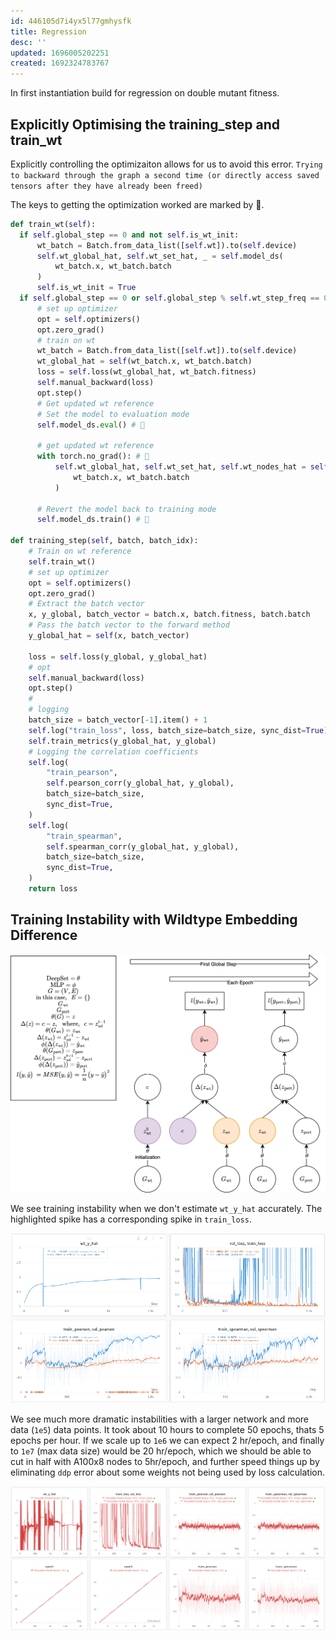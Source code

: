 ```yaml
---
id: 446105d7i4yx5l77gmhysfk
title: Regression
desc: ''
updated: 1696005202251
created: 1692324783767
---
```

In first instantiation build for regression on double mutant fitness.

## Explicitly Optimising the training_step and train_wt

Explicitly controlling the optimizaiton allows for us to avoid this error. `Trying to backward through the graph a second time (or directly access saved tensors after they have already been freed)`

The keys to getting the optimization worked are marked by 🔑.

```python
def train_wt(self):
  if self.global_step == 0 and not self.is_wt_init:
      wt_batch = Batch.from_data_list([self.wt]).to(self.device)
      self.wt_global_hat, self.wt_set_hat, _ = self.model_ds(
          wt_batch.x, wt_batch.batch
      )
      self.is_wt_init = True
  if self.global_step == 0 or self.global_step % self.wt_step_freq == 0:
      # set up optimizer
      opt = self.optimizers()
      opt.zero_grad()
      # train on wt
      wt_batch = Batch.from_data_list([self.wt]).to(self.device)
      wt_global_hat = self(wt_batch.x, wt_batch.batch)
      loss = self.loss(wt_global_hat, wt_batch.fitness)
      self.manual_backward(loss)
      opt.step()
      # Get updated wt reference
      # Set the model to evaluation mode
      self.model_ds.eval() # 🔑

      # get updated wt reference
      with torch.no_grad(): # 🔑
          self.wt_global_hat, self.wt_set_hat, self.wt_nodes_hat = self.model_ds(
              wt_batch.x, wt_batch.batch
          )

      # Revert the model back to training mode
      self.model_ds.train() # 🔑

def training_step(self, batch, batch_idx):
    # Train on wt reference
    self.train_wt()
    # set up optimizer
    opt = self.optimizers()
    opt.zero_grad()
    # Extract the batch vector
    x, y_global, batch_vector = batch.x, batch.fitness, batch.batch
    # Pass the batch vector to the forward method
    y_global_hat = self(x, batch_vector)

    loss = self.loss(y_global, y_global_hat)
    # opt
    self.manual_backward(loss)
    opt.step()
    #
    # logging
    batch_size = batch_vector[-1].item() + 1
    self.log("train_loss", loss, batch_size=batch_size, sync_dist=True)
    self.train_metrics(y_global_hat, y_global)
    # Logging the correlation coefficients
    self.log(
        "train_pearson",
        self.pearson_corr(y_global_hat, y_global),
        batch_size=batch_size,
        sync_dist=True,
    )
    self.log(
        "train_spearman",
        self.spearman_corr(y_global_hat, y_global),
        batch_size=batch_size,
        sync_dist=True,
    )
    return loss
```

## Training Instability with Wildtype Embedding Difference

![](./assets/drawio/wildtype-difference-batch-overfit.drawio.png)

We see training instability when we don't estimate `wt_y_hat` accurately. The highlighted spike has a corresponding spike in `train_loss`.

![](./assets/images/src.torchcell.trainers.regression.md.Cell_Costanzo_1e3_training-instability-with-wildtype-embedding-difference.png)

We see much more dramatic instabilities with a larger network and more data (`1e5`) data points. It took about 10 hours to complete 50 epochs, thats 5 epochs per hour. If we scale up to `1e6` we can expect 2 hr/epoch, and finally to `1e7` (max data size) would be 20 hr/epoch, which we should be able to cut in half with A100x8 nodes to 5hr/epoch, and further speed things up by eliminating `ddp` error about some weights not being used by loss calculation.

![](./assets/images/src.torchcell.trainers.regression.md.Cell_Costanzo_1e5_training_A100x4_ddp_training-instability-with-wildtype-embedding-difference.png)
